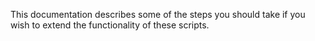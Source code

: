 This documentation describes some of the steps you should take if you wish to extend the functionality of these scripts. 
